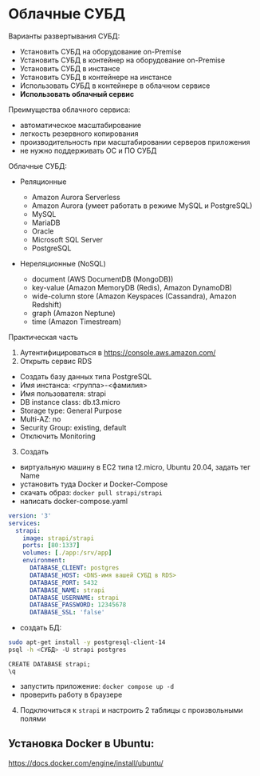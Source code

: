 # Облачные СУБД

Варианты развертывания СУБД:

* Установить СУБД на оборудование on-Premise
* Установить СУБД в контейнер на оборудование on-Premise
* Установить СУБД в инстансе
* Установить СУБД в контейнере на инстансе
* Использовать СУБД в контейнере в облачном сервисе
* **Использовать облачный сервис**

Преимущества облачного сервиса:

* автоматическое масштабирование
* легкость резервного копирования
* производительность при масштабировании серверов приложения
* не нужно поддерживать ОС и ПО СУБД

Облачные СУБД:

* Реляционные

  - Amazon Aurora Serverless
  - Amazon Aurora (умеет работать в режиме MySQL и PostgreSQL)
  - MySQL
  - MariaDB
  - Oracle
  - Microsoft SQL Server
  - PostgreSQL

* Нереляционные (NoSQL)

  - document (AWS DocumentDB (MongoDB))
  - key-value (Amazon MemoryDB (Redis), Amazon DynamoDB)
  - wide-column store (Amazon Keyspaces (Cassandra), Amazon Redshift)
  - graph (Amazon Neptune)
  - time (Amazon Timestream)

Практическая часть

1. Аутентифицироваться в https://console.aws.amazon.com/
2. Открыть сервис RDS

  * Создать базу данных типа PostgreSQL
  * Имя инстанса: <группа>-<фамилия>
  * Имя пользователя: strapi
  * DB instance class: db.t3.micro
  * Storage type: General Purpose
  * Multi-AZ: no
  * Security Group: existing, default
  * Отключить Monitoring

3. Создать

  * виртуальную машину в EC2 типа t2.micro, Ubuntu 20.04, задать тег Name
  * установить туда Docker и Docker-Compose
  * скачать образ: `docker pull strapi/strapi`
  * написать docker-compose.yaml

```yaml
version: '3'
services:
  strapi:
    image: strapi/strapi
    ports: [80:1337]
    volumes: [./app:/srv/app]
    environment:
      DATABASE_CLIENT: postgres
      DATABASE_HOST: <DNS-имя вашей СУБД в RDS>
      DATABASE_PORT: 5432
      DATABASE_NAME: strapi
      DATABASE_USERNAME: strapi
      DATABASE_PASSWORD: 12345678
      DATABASE_SSL: 'false'
```

  * создать БД:
```bash
sudo apt-get install -y postgresql-client-14
psql -h <СУБД> -U strapi postgres
```
```
CREATE DATABASE strapi;
\q
```

  * запустить приложение: `docker compose up -d`
  * проверить работу в браузере

4. Подключиться к `strapi` и настроить 2 таблицы с произвольными полями

## Установка Docker в Ubuntu:

https://docs.docker.com/engine/install/ubuntu/

